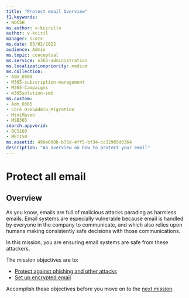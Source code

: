 ```yaml
---
title: "Protect email Overview"
f1.keywords:
- NOCSH
ms.author: v-kcirillo
author: v-kciril
manager: scotv
ms.date: 03/02/2022
audience: Admin
ms.topic: conceptual
ms.service: o365-administration
ms.localizationpriority: medium
ms.collection: 
- Adm_O365
- M365-subscription-management 
- M365-Campaigns
- m365solution-smb
ms.custom:
- Adm_O365
- Core_O365Admin_Migration
- MiniMaven
- MSB365
search.appverid:
- BCS160
- MET150
ms.assetid: 496e690b-b75d-4ff5-bf34-cc32905d0364
description: "An overview on how to protect your email"
---
```


# Protect all email

## Overview

As you know, emails are full of malicious attacks parading as harmless emails. Email systems are especially vulnerable because email is handled by everyone in the company to communicate, and which also relies upon humans making consistently safe decisions with those communications. 

In this mission, you are ensuring email systems are safe from these attackers. 

The mission objectives are to:

- [Protect against phishing and other attacks](m365-campaigns-phishing-an-attacks.md)
- [Set up encrypted email](send-encrypted-email.md)

Accomplish these objectives before you move on to the [next mission](m365bp-collaborate-share-securely.md).
   
<!---
To protect email:

All users should learn how to protect the organizations email systems by learning about [phishing and other attacks](m365-campaigns-phishing-and-attacks.md) and to use [encryption](send-encrypted-email.md). This [infographic](m365-campaigns-protect-campaign-infographic.md) can also help your users understand how to help protect your business from online threats.
--->

<!---
## Admins: Set up Microsoft 365

The following diagram describes how admins set up Microsoft 365.

![Steps to set up Microsoft 365.](../media/M365-democracy-SetUpProcess.png)

After you've [signed up for Microsoft 365 Business Premium](../admin/admin-overview/sign-up-for-office-365.md)), complete setup by [running the setup wizard](../business/set-up.md?toc=/microsoft-365/campaigns/toc.json) to configure the core settings.

For all organizations, bump up security protection by: [protecting admin accounts](m365bp-protect-admin-accounts.md), [protecting access to mail and data](m365bp-conditional-access.md), and [increasing threat protection](m365bp-increase-protection.md).

## Everyone: Set up your devices

Users will need to take a few minutes to set up devices to work with this environment. For your key users (those who are the highest value targets for hackers), you can set up and pre-configure new devices. This helps them to get started when they sign in with their Microsoft 365 credentials.

:::image type="content" source="../media/m365-democracy-user-device-setup.png" alt-text="User device setup process.":::
  
To set up user devices:

1. Each user [sets up their mobile devices](../business/set-up-mobile-devices.md?toc=%2Fmicrosoft-365%2Fcampaigns%2Ftoc.json).
2. For unmanaged devices, users set up their [PCs and Macs](m365bp-protect-pcs-macs.md).
For key staff, we recommend that you use [managed devices](../business/set-up-windows-devices.md) for even better protection. For all devices, you'll want to set up [multifactor authentication](m365bp-multifactor-authentication.md).
3. All users should learn how to protect themselves and your campaign by learning about [phishing and other attacks](m365-campaigns-phishing-and-attacks.md). This [infographic](m365-campaigns-protect-campaign-infographic.md) can also help your users understand how to help protect your campaign from online threats.
--->


